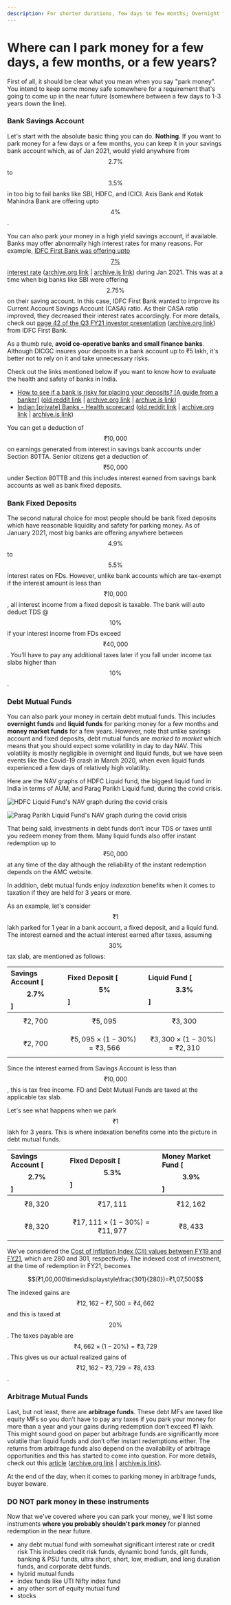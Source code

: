 ```yaml
---
description: For shorter durations, few days to few months; Overnight funds / Liquid funds / Money Market funds are alright. High Yield Savings Account (HYSA) are ok. If large amount, consider registered advisor.
---
```


# Where can I park money for a few days, a few months, or a few years?

First of all, it should be clear what you mean when you say "park money". You intend to keep some money safe somewhere for a requirement that's going to come up in the near future (somewhere between a few days to 1-3 years down the line).

### Bank Savings Account

Let's start with the absolute basic thing you can do. **Nothing**. If you want to park money for a few days or a few months, you can keep it in your savings bank account which, as of Jan 2021, would yield anywhere from $$2.7\%$$ to $$3.5\%$$ in too big to fail banks like SBI, HDFC, and ICICI. Axis Bank and Kotak Mahindra Bank are offering upto $$4\%$$.

You can also park your money in a high yield savings account, if available. Banks may offer abnormally high interest rates for many reasons. For example, [IDFC First Bank was offering upto $$7\%$$ interest rate](https://www.financialexpress.com/industry/banking-finance/idfc-first-bank-to-give-7-interest-on-savings-account-opened-through-video-kyc/1972969/) ([archive.org link](https://web.archive.org/web/20201020232709/https://www.financialexpress.com/industry/banking-finance/idfc-first-bank-to-give-7-interest-on-savings-account-opened-through-video-kyc/1972969/) \| [archive.is link](https://archive.is/QgFcx)) during Jan 2021. This was at a time when big banks like SBI were offering $$2.75\%$$ on their saving account. In this case, IDFC First Bank wanted to improve its Current Account Savings Account (CASA) ratio. As their CASA ratio improved, they decreased their interest rates accordingly. For more details, check out [page 42 of the Q3 FY21 investor presentation](https://www.idfcfirstbank.com/content/dam/IDFCFirstBank/invester-relation/Financial-Results/2020/IDFC-FIRST-Bank-Investor-Presentation-Q3-FY21-new.pdf) ([archive.org link](https://web.archive.org/web/20210131095643/https://www.idfcfirstbank.com/content/dam/IDFCFirstBank/invester-relation/Financial-Results/2020/IDFC-FIRST-Bank-Investor-Presentation-Q3-FY21-new.pdf)) from IDFC First Bank.

As a thumb rule, **avoid co-operative banks and small finance banks**. Although DICGC insures your deposits in a bank account up to ₹5 lakh, it's better not to rely on it and take unnecessary risks.

Check out the links mentioned below if you want to know how to evaluate the health and safety of banks in India.

-   [How to see if a bank is risky for placing your deposits? \[A guide from a banker\]](https://redd.it/jwesme) ([old reddit link](https://old.reddit.com/r/IndiaInvestments/comments/jwesme/how_to_see_if_a_bank_is_risky_for_placing_your/) \| [archive.org link](https://web.archive.org/web/20210130165611/https://old.reddit.com/r/IndiaInvestments/comments/jwesme/how_to_see_if_a_bank_is_risky_for_placing_your/) \| [archive.is link](http://archive.today/Zrg4x))
-   [Indian \[private\] Banks - Health scorecard](https://redd.it/k0q2pb) ([old reddit link](https://old.reddit.com/r/IndiaInvestments/comments/k0q2pb/indian_private_banks_health_scorecard/) \| [archive.org link](https://web.archive.org/web/20210130165616/https://old.reddit.com/r/IndiaInvestments/comments/k0q2pb/indian_private_banks_health_scorecard/) \| [archive.is link](http://archive.today/fnVji))

You can get a deduction of $$₹10,000$$ on earnings generated from interest in savings bank accounts under Section 80TTA. Senior citizens get a deduction of $$₹50,000$$ under Section 80TTB and this includes interest earned from savings bank accounts as well as bank fixed deposits.

### Bank Fixed Deposits

The second natural choice for most people should be bank fixed deposits which have reasonable liquidity and safety for parking money. As of January 2021, most big banks are offering anywhere between $$4.9\%$$ to $$5.5\%$$ interest rates on FDs. However, unlike bank accounts which are tax-exempt if the interest amount is less than $$₹10,000$$, all interest income from a fixed deposit is taxable. The bank will auto deduct TDS @ $$10\%$$ if your interest income from FDs exceed $$₹40,000$$. You’ll have to pay any additional taxes later if you fall under income tax slabs higher than $$10\%$$.

### Debt Mutual Funds

You can also park your money in certain debt mutual funds. This includes **overnight funds** and **liquid funds** for parking money for a few months and **money market funds** for a few years. However, note that unlike savings account and fixed deposits, debt mutual funds are *marked to market* which means that you should expect some volatility in day to day NAV. This volatility is mostly negligible in overnight and liquid funds, but we have seen events like the Covid-19 crash in March 2020, when even liquid funds experienced a few days of relatively high volatility.

Here are the NAV graphs of HDFC Liquid fund, the biggest liquid fund in India in terms of AUM, and Parag Parikh Liquid fund, during the covid crisis.

![HDFC Liquid Fund's NAV graph during the covid crisis](/images/hdfc-liquid.png)

![Parag Parikh Liquid Fund's NAV graph during the covid crisis](/images/parag-liquid.png)

That being said, investments in debt funds don’t incur TDS or taxes until you redeem money from them. Many liquid funds also offer instant redemption up to $$₹50,000$$ at any time of the day although the reliability of the instant redemption depends on the AMC website.

In addition, debt mutual funds enjoy *indexation* benefits when it comes to taxation if they are held for 3 years or more.

As an example, let's consider $$₹1$$ lakh parked for 1 year in a bank account, a fixed deposit, and a liquid fund. The interest earned and the actual interest earned after taxes, assuming $$30\%$$ tax slab, are mentioned as follows:

| Savings Account \[$$2.7\%$$\] | Fixed Deposit \[$$5\%$$\]       | Liquid Fund \[$$3.3\%$$\]       |
|:------------------------------|:--------------------------------|:--------------------------------|
| $$₹2,700$$                    | $$₹5,095$$                      | $$₹3,300$$                      |
| $$₹2,700$$                    | $$₹5,095\times(1-30\%)=₹3,566$$ | $$₹3,300\times(1-30\%)=₹2,310$$ |

Since the interest earned from Savings Account is less than $$₹10,000$$, this is tax free income. FD and Debt Mutual Funds are taxed at the applicable tax slab.

Let's see what happens when we park $$₹1$$ lakh for 3 years. This is where indexation benefits come into the picture in debt mutual funds.

| Savings Account \[$$2.7\%$$\] | Fixed Deposit \[$$5.3\%$$\]       | Money Market Fund \[$$3.9\%$$\] |
|:------------------------------|:----------------------------------|:--------------------------------|
| $$₹8,320$$                    | $$₹17,111$$                       | $$₹12,162$$                     |
| $$₹8,320$$                    | $$₹17,111\times(1-30\%)=₹11,977$$ | $$₹8,433$$                      |

We've considered the [Cost of Inflation Index (CII) values between FY19 and FY21](https://www.incometaxindia.gov.in/charts%20%20tables/cost-inflation-index.htm), which are 280 and 301, respectively. The indexed cost of investment, at the time of redemption in FY21, becomes

$$(₹1,00,000\times\displaystyle\frac{301}{280})=₹1,07,500$$

The indexed gains are $$₹12,162-₹7,500=₹4,662$$ and this is taxed at $$20\%$$. The taxes payable are $$₹4,662\times(1-20\%)=₹3,729$$. This gives us our actual realized gains of $$₹12,162-₹3,729=₹8,433$$.

### Arbitrage Mutual Funds

Last, but not least, there are **arbitrage funds**. These debt MFs are taxed like equity MFs so you don’t have to pay any taxes if you park your money for more than a year and your gains during redemption don’t exceed ₹1 lakh. This might sound good on paper but arbitrage funds are significantly more volatile than liquid funds and don’t offer instant redemptions either. The returns from arbitrage funds also depend on the availability of arbitrage opportunities and this has started to come into question. For more details, check out this [article](https://www.capitalmind.in/2020/06/arbitrage-funds-you-dont-want-to-be-the-elephant-in-the-room/) ([archive.org link](https://web.archive.org/web/20201130085545/https://www.capitalmind.in/2020/06/arbitrage-funds-you-dont-want-to-be-the-elephant-in-the-room/) \| [archive.is link](http://archive.today/aUyca)).

At the end of the day, when it comes to parking money in arbitrage funds, buyer beware.

### DO NOT park money in these instruments

Now that we've covered where you can park your money, we'll list some instruments **where you probably shouldn't park money** for planned redemption in the near future.

-   any debt mutual fund with somewhat significant interest rate or credit risk This includes credit risk funds, dynamic bond funds, gilt funds, banking & PSU funds, ultra short, short, low, medium, and long duration funds, and corporate debt funds.
-   hybrid mutual funds
-   index funds like UTI Nifty index fund
-   any other sort of equity mutual fund
-   stocks
